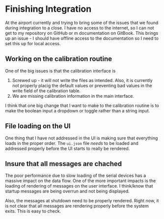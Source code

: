 # Finishing Integration

At the airport currently and trying to bring some of the issues that we found during integration to a close.  I have no access to the internet, so I can not get to my repository on GitHub or m documentation on GitBook.  This brings up an issue - I should have offline access to the documentation so I need to set this up for local access.

## Working on the calibration routine

One of the big issues is that the calibration interface is 

1. Screwed up - it will not write the files as intended.  Also, it is currently not properly placig the default values or preventing bad values in the write field of the calibration table.
2. We are missing calibration information in the main interface.

I think that one big change that I want to make to the calibration routine is to make the boolean input a dropdown or toggle rather than a string input.

## File loading on the UI

One thing that I have not addressed in the UI is making sure that everything loads in the proper order.  The ``ui.json`` file *needs* to be loaded and addressed properly before the UI starts to really be rendered.

## Insure that all messages are chached

The poor performance due to slow loading of the serial devices has a massive impact on the data flow.  One of the more important impacts is the loading of rendering of messages on the user interface.  I think/know that startup messages are being overrun and not being displayed.

Also, the messages at shutdown need to be properly rendered.  Right now, it is not clear that all messages are rendering properly before the system exits.  This is easy to check. 
